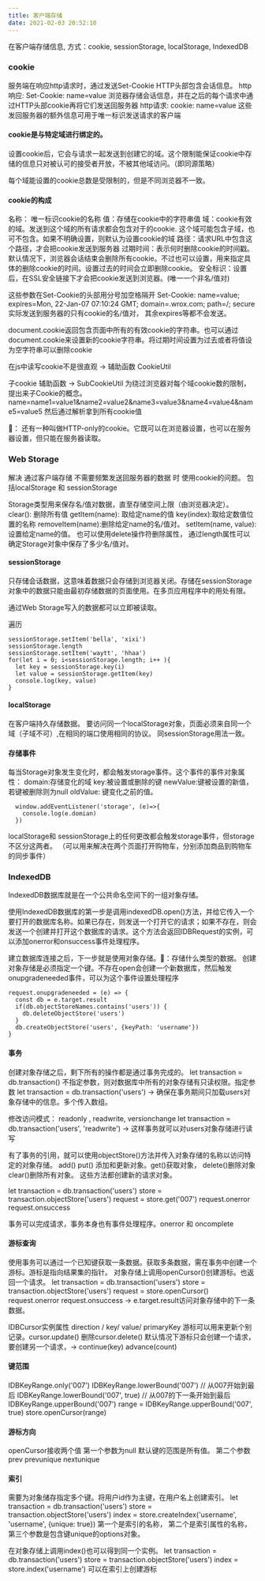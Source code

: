 ```yaml
---
title: 客户端存储
date: 2021-02-03 20:52:10
---
```

在客户端存储信息, 方式：cookie, sessionStorage, localStorage, IndexedDB
<!-- more -->
### cookie
服务端在响应http请求时，通过发送Set-Cookie HTTP头部包含会话信息。
http响应:
Set-Cookie: name=value
浏览器存储会话信息，并在之后的每个请求中通过HTTP头部cookie再将它们发送回服务器
http请求:
cookie: name=value
这些发回服务器的额外信息可用于唯一标识发送请求的客户端

#### cookie是与特定域进行绑定的。
设置cookie后，它会与请求一起发送到创建它的域。这个限制能保证cookie中存储的信息只对被认可的接受者开放，不被其他域访问。（即同源策略）

每个域能设置的cookie总数是受限制的，但是不同浏览器不一致。

#### cookie的构成
名称： 唯一标识cookie的名称
值：存储在cookie中的字符串值
域：cookie有效的域。发送到这个域的所有请求都会包含对于的cookie. 这个域可能包含子域，也可不包含。如果不明确设置，则默认为设置cookie的域
路径：请求URL中包含这个路径，才会把cookie发送到服务器
过期时间：表示何时删除cookie的时间戳。默认情况下，浏览器会话结束会删除所有cookie。不过也可以设置，用来指定具体的删除cookie的时间。设置过去的时间会立即删除cookie。
安全标识：设置后，在SSL安全链接下才会把cookie发送到浏览器。(唯一一个非名/值对)

这些参数在Set-Cookie的头部用分号加空格隔开
Set-Cookie: name=value; expires=Mon, 22-Jan-07 07:10:24 GMT; domain=.wrox.com; path=/; secure
实际发送到服务器的只有cookie的名/值对， 其余expires等都不会发送。

document.cookie返回包含页面中所有的有效cookie的字符串。也可以通过document.cookie来设置新的cookie字符串。将过期时间设置为过去或者将值设为空字符串可以删除cookie

在js中读写cookie不是很直观 -> 辅助函数 CookieUtil

子cookie 辅助函数 -> SubCookieUtil
为绕过浏览器对每个域cookie数的限制，提出来子Cookie的概念。
name=name1=value1&name2=value2&name3=value3&name4=value4&name5=value5
然后通过解析拿到所有cookie值

🐷： 还有一种叫做HTTP-only的cookie。它既可以在浏览器设置，也可以在服务器设置，但只能在服务器读取。

### Web Storage
解决 通过客户端存储 不需要频繁发送回服务器的数据 时 使用cookie的问题。
包括localStorage 和 sessionStorage

Storage类型用来保存名/值对数据，直至存储空间上限（由浏览器决定）。
clear(): 删除所有值
getItem(name): 取给定name的值
key(index):取给定数值位置的名称
removeItem(name):删除给定name的名/值对。
setItem(name, value): 设置给定name的值。
也可以使用delete操作符删除属性， 通过length属性可以确定Storage对象中保存了多少名/值对。

#### sessionStorage
只存储会话数据，这意味着数据只会存储到浏览器关闭。存储在sessionStorage对象中的数据只能由最初存储数据的页面使用。在多页应用程序中的用处有限。

通过Web Storage写入的数据都可以立即被读取。

遍历
```
sessionStorage.setItem('bella', 'xixi')
sessionStorage.length
sessionStorage.setItem('waytt', 'hhaa')
for(let i = 0; i<sessionStorage.length; i++ ){
  let key = sessionStorage.key(i)
  let value = sessionStorage.getItem(key)
  console.log(key, value)
}
```

#### localStorage
在客户端持久存储数据。
要访问同一个localStorage对象，页面必须来自同一个域（子域不可）,在相同的端口使用相同的协议。
同sessionStorage用法一致。

#### 存储事件
每当Storage对象发生变化时，都会触发storage事件。这个事件的事件对象属性：
domain:存储变化的域
key:被设置或删除的键
newValue:键被设置的新值，若键被删除则为null
oldValue: 键变化之前的值。

```
  window.addEventListener('storage', (e)=>{
    console.log(e.domian)
  })
```

localStorage和 sessionStorage上的任何更改都会触发storage事件，但storage不区分这两者。
（可以用来解决在两个页面打开购物车，分别添加商品到购物车的同步事件）

### IndexedDB
IndexedDB数据库就是在一个公共命名空间下的一组对象存储。

使用IndexedDB数据库的第一步是调用indexedDB.open()方法，并给它传入一个要打开的数据库名称。如果已存在，则发送一个打开它的请求；如果不存在，则会发送一个创建并打开这个数据库的请求。这个方法会返回IDBRequest的实例，可以添加onerror和onsuccess事件处理程序。

建立数据库连接之后，下一步就是使用对象存储。🤔：存储什么类型的数据。
创建对象存储是必须指定一个键。不存在open会创建一个新数据库，然后触发onupgradeneeded事件，可以为这个事件设置处理程序
```
request.onupgradeneeded = (e) => {
  const db = e.target.result
  if(db.objectStoreNames.contains('users')) {
    db.deleteObjectStore('users')
  }
  db.createObjectStore('users', {keyPath: 'username'})
}
```
#### 事务
创建对象存储之后，剩下所有的操作都是通过事务完成的。
let transaction = db.transaction()
不指定参数，则对数据库中所有的对象存储有只读权限。指定参数
let transaction = db.transaction('users') ->
确保在事务期间只加载users对象存储中的信息。多个传入数组。

修改访问模式： readonly , readwrite, versionchange
let transaction = db.transaction('users', 'readwrite') -> 
这样事务就可以对users对象存储进行读写

有了事务的引用，就可以使用objectStore()方法并传入对象存储的名称以访问特定的对象存储。
add() put() 添加和更新对象。get()获取对象， delete()删除对象 clear()删除所有对象。
这些方法都创建新的请求对象。

let transaction = db.transaction('users')
store = transaction.objectStore('users')
request = store.get('007')
request.onerror
request.onsuccess

事务可以完成请求，事务本身也有事件处理程序。onerror 和 oncomplete

#### 游标查询
使用事务可以通过一个已知键获取一条数据。获取多条数据，需在事务中创建一个游标。游标是指向结果集的指针。
对象存储上调用openCursor()创建游标。也返回一个请求。
let transaction = db.transaction('users')
store = transaction.objectStore('users')
request = store.openCursor()
request.onerror
request.onsuccess -> e.target.result访问对象存储中的下一条数据。

IDBCursor实例属性 direction / key/ value/ primaryKey
游标可以用来更新个别记录。cursor.update()
删除cursor.delete()
默认情况下游标只会创建一个请求，要创建另一个请求，-> 
continue(key)
advance(count)

#### 键范围
IDBKeyRange.only('007')
IDBKeyRange.lowerBound('007') // 从007开始到最后
IDBKeyRange.lowerBound('007', true) // 从007的下一条开始到最后
IDBKeyRange.upperBound('007') 
range = IDBKeyRange.upperBound('007', true) 
store.openCursor(range)

#### 游标方向
openCursor接收两个值
第一个参数为null 默认键的范围是所有值。
第二个参数 prev prevunique  nextunique

#### 索引
需要为对象储存指定多个键。将用户id作为主键，在用户名上创建索引。
let transaction = db.transaction('users')
store = transaction.objectStore('users')
index = store.createIndex('username', 'username', {unique: true})
第一个是索引的名称， 第二个是索引属性的名称，第三个参数是包含键unique的options对象。

在对象存储上调用index()也可以得到同一个实例。
let transaction = db.transaction('users')
store = transaction.objectStore('users')
index = store.index('username')
可以在索引上创建游标




